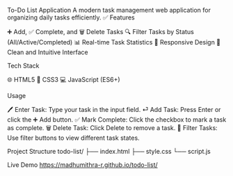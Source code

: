 To-Do List Application
A modern task management web application for organizing daily tasks efficiently. ✅
Features

➕ Add, ✅ Complete, and 🗑️ Delete Tasks
🔍 Filter Tasks by Status (All/Active/Completed)
📊 Real-time Task Statistics
📱 Responsive Design
🎨 Clean and Intuitive Interface

Tech Stack

🌐 HTML5
🎨 CSS3
💻 JavaScript (ES6+)

Usage

🖊️ Enter Task: Type your task in the input field.
⏎ Add Task: Press Enter or click the ➕ Add button.
✅ Mark Complete: Click the checkbox to mark a task as complete.
🗑️ Delete Task: Click Delete to remove a task.
🔄 Filter Tasks: Use filter buttons to view different task states.

Project Structure
todo-list/
├── index.html
├── style.css
└── script.js

Live Demo
https://madhumithra-r.github.io/todo-list/
